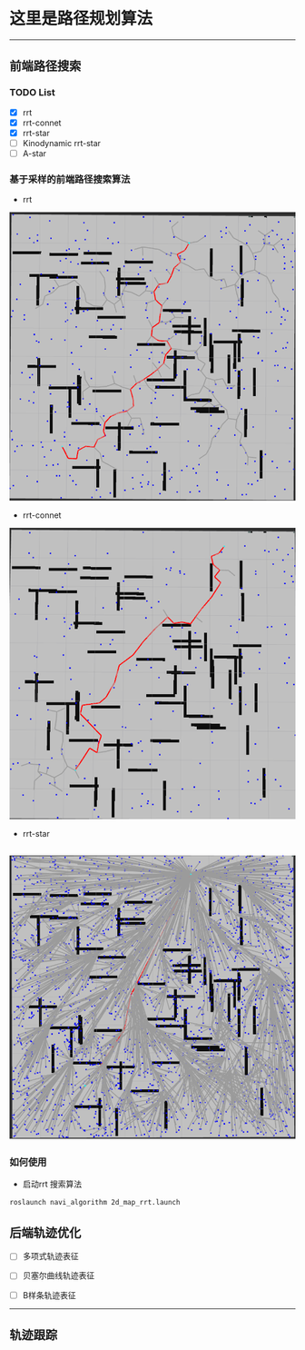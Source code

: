 # 这里是路径规划算法

----

## 前端路径搜索

### TODO List

- [x] rrt  
- [x] rrt-connet  
- [x] rrt-star
- [ ] Kinodynamic rrt-star
- [ ] A-star

### 基于采样的前端路径搜索算法

- rrt 

![rrt算法](./pic/2d-rrt.png)

- rrt-connet

![rrt-conet算法](./pic/2d-rrtConnet.png)

- rrt-star

![rrt-star算法](./pic/2d-rrtStar.png)
---

### 如何使用

- 启动rrt 搜索算法
```sh
roslaunch navi_algorithm 2d_map_rrt.launch
```

## 后端轨迹优化

- [ ] 多项式轨迹表征  

- [ ] 贝塞尔曲线轨迹表征  

- [ ] B样条轨迹表征  

---

## 轨迹跟踪